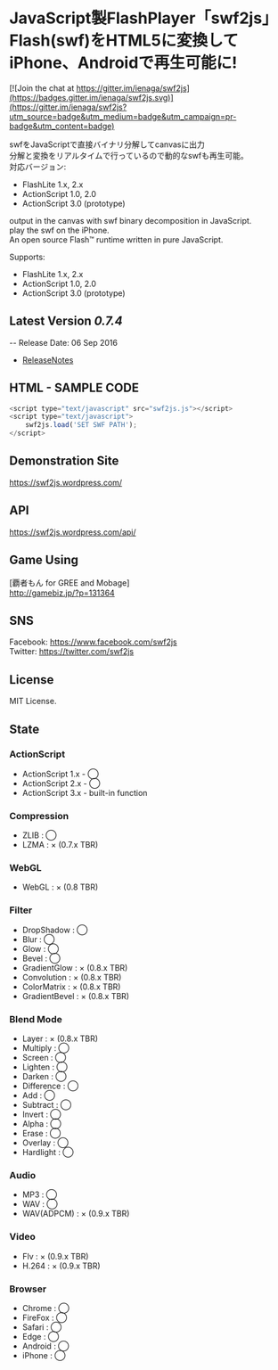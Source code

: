JavaScript製FlashPlayer「swf2js」Flash(swf)をHTML5に変換してiPhone、Androidで再生可能に!
======

[![Join the chat at https://gitter.im/ienaga/swf2js](https://badges.gitter.im/ienaga/swf2js.svg)](https://gitter.im/ienaga/swf2js?utm_source=badge&utm_medium=badge&utm_campaign=pr-badge&utm_content=badge)

swfをJavaScriptで直接バイナリ分解してcanvasに出力  
分解と変換をリアルタイムで行っているので動的なswfも再生可能。  
対応バージョン: 
* FlashLite 1.x, 2.x
* ActionScript 1.0, 2.0
* ActionScript 3.0 (prototype)


output in the canvas with swf binary decomposition in JavaScript.  
play the swf on the iPhone.  
An open source Flash™ runtime written in pure JavaScript.

Supports: 
* FlashLite 1.x, 2.x
* ActionScript 1.0, 2.0
* ActionScript 3.0 (prototype)


## Latest Version *0.7.4*  

-- Release Date: 06 Sep 2016  

* [ReleaseNotes](https://github.com/ienaga/swf2js/wiki/Release-Notes)    


## HTML - SAMPLE CODE

```JavaScript
<script type="text/javascript" src="swf2js.js"></script>
<script type="text/javascript">
    swf2js.load('SET SWF PATH');
</script>  
```


## Demonstration Site  

https://swf2js.wordpress.com/  


## API  

https://swf2js.wordpress.com/api/   


## Game Using  

[覇者もん for GREE and Mobage]  
http://gamebiz.jp/?p=131364  


## SNS  

Facebook: https://www.facebook.com/swf2js  
Twitter: https://twitter.com/swf2js  


## License  

MIT License.


## State


### ActionScript

* ActionScript 1.x - ◯
* ActionScript 2.x - ◯
* ActionScript 3.x - built-in function


### Compression

* ZLIB : ◯
* LZMA : × (0.7.x TBR)


### WebGL

* WebGL : × (0.8 TBR)



### Filter

* DropShadow : ◯
* Blur : ◯
* Glow : ◯
* Bevel : ◯
* GradientGlow : × (0.8.x TBR)
* Convolution : × (0.8.x TBR)
* ColorMatrix : × (0.8.x TBR)
* GradientBevel : × (0.8.x TBR)


### Blend Mode

* Layer : × (0.8.x TBR)
* Multiply : ◯
* Screen : ◯
* Lighten : ◯
* Darken : ◯
* Difference : ◯
* Add : ◯
* Subtract : ◯
* Invert : ◯
* Alpha : ◯
* Erase : ◯
* Overlay : ◯
* Hardlight : ◯


### Audio

* MP3 : ◯
* WAV : ◯
* WAV(ADPCM) : × (0.9.x TBR)


### Video

* Flv : × (0.9.x TBR)
* H.264 : × (0.9.x TBR)



### Browser

* Chrome : ◯
* FireFox : ◯
* Safari : ◯
* Edge : ◯
* Android : ◯
* iPhone : ◯

